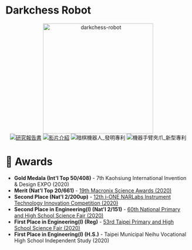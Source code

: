 # Darkchess Robot

<div align="center">
    
<img src="https://github.com/ryanlinjui/darkchess-robot/blob/main/assets/images/darkchess-robot.png?raw=true" alt="darkchess-robot" width=300><br>
[![研究報告書](https://img.shields.io/badge/研究報告書-8A2BE2)](https://www.mxeduc.org.tw/scienceaward/history/projectDoc/19th/doc/SA19-120_final.pdf)
[![影片介紹](https://img.shields.io/badge/影片介紹-8A2BE2)](https://www.youtube.com/watch?v=iaBYF3ZuBAg)
![暗棋機器人_發明專利](https://img.shields.io/badge/暗棋機器人_發明專利-8A2BE2)
![機器手臂夾爪_新型專利](https://img.shields.io/badge/機器手臂夾爪_新型專利-8A2BE2)

</div>

# 🌟 Awards 
- **Gold Medala (Int'l Top 50/408)** - 7th Kaohsiung International Invention & Design EXPO (2020)
- **Merit (Nat'l Top 20/661)** - [19th Macronix Science Awards (2020)](https://www.mxeduc.org.tw/scienceaward/history/projectDoc/19th/production.htm)
- **Second Place (Nat'l 2/200up)** - [12th i-ONE NARLabs Instrument Technology Innovation Competition (2020)](https://i-one.org.tw/Home/ListContents/107?ATimes=12)
- **Second Place in Engineering(I) (Nat'l 2/151)** - [60th National Primary and High School Science Fair (2020)](https://twsf.ntsec.gov.tw/activity/race-1/60/pdf/NPHSF2020-052310.pdf?746)
- **First Place in Engineering(I) (Reg)** - [53rd Taipei Primary and High School Science Fair (2020)](https://sites.google.com/csjh.tp.edu.tw/science/高級中等學校組/工程學科一?authuser=0#h.6xilplkz0fpy)
- **First Place in Engineering(I) (H.S.)** - Taipei Municipal Neihu Vocational High School Independent Study (2020)
